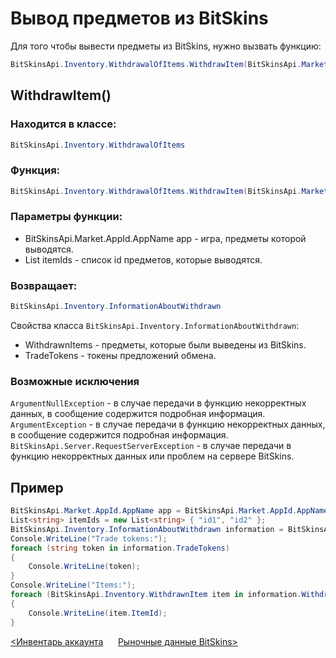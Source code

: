 ﻿# Вывод предметов из BitSkins

Для того чтобы вывести предметы из BitSkins, нужно вызвать функцию:

```csharp
BitSkinsApi.Inventory.WithdrawalOfItems.WithdrawItem(BitSkinsApi.Market.AppId.AppName app, List<string> itemIds);
```

## WithdrawItem()

### Находится в классе:

```csharp
BitSkinsApi.Inventory.WithdrawalOfItems
```

### Функция:

```csharp
BitSkinsApi.Inventory.WithdrawalOfItems.WithdrawItem(BitSkinsApi.Market.AppId.AppName app, List<string> itemIds);
```

### Параметры функции:

* BitSkinsApi.Market.AppId.AppName app - игра, предметы которой выводятся.
* List<string> itemIds - список id предметов, которые выводятся.

### Возвращает:

```csharp
BitSkinsApi.Inventory.InformationAboutWithdrawn
```

Свойства класса ```BitSkinsApi.Inventory.InformationAboutWithdrawn```:
* WithdrawnItems - предметы, которые были выведены из BitSkins.
* TradeTokens - токены предложений обмена.

### Возможные исключения
```ArgumentNullException``` - в случае передачи в функцию некорректных данных, в сообщение содержится подробная информация.
\
```ArgumentException``` - в случае передачи в функцию некорректных данных, в сообщение содержится подробная информация.
\
```BitSkinsApi.Server.RequestServerException``` - в случае передачи в функцию некорректных данных или проблем на сервере BitSkins.

## Пример

```csharp
BitSkinsApi.Market.AppId.AppName app = BitSkinsApi.Market.AppId.AppName.CounterStrikGlobalOffensive;
List<string> itemIds = new List<string> { "id1", "id2" };
BitSkinsApi.Inventory.InformationAboutWithdrawn information = BitSkinsApi.Inventory.WithdrawalOfItems.WithdrawItem(app, itemIds);
Console.WriteLine("Trade tokens:");
foreach (string token in information.TradeTokens)
{
    Console.WriteLine(token);
}
Console.WriteLine("Items:");
foreach (BitSkinsApi.Inventory.WithdrawnItem item in information.WithdrawnItems)
{
    Console.WriteLine(item.ItemId);
}
```

[<Инвентарь аккаунта](https://github.com/dmitrydnl/BitSkinsApi/blob/master/docs/ru/inventory/account_inventory.md) &nbsp;&nbsp;&nbsp;&nbsp; [Рыночные данные BitSkins>](https://github.com/dmitrydnl/BitSkinsApi/blob/master/docs/ru/market/market_data.md)